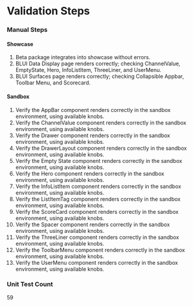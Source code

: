 # Validation Steps

### Manual Steps

#### Showcase

1. Beta package integrates into showcase without errors.
2. BLUI Data Display page renders correctly; checking ChannelValue, EmptyState, Hero, InfoListItem, ThreeLiner, and UserMenu.
3. BLUI Surfaces page renders correctly; checking Collapsible Appbar, Toolbar Menu, and Scorecard.

#### Sandbox

1. Verify the AppBar component renders correctly in the sandbox environment, using available knobs.
2. Verify the ChannelValue component renders correctly in the sandbox environment, using available knobs.
3. Verify the Drawer component renders correctly in the sandbox environment, using available knobs.
4. Verify the DrawerLayout component renders correctly in the sandbox environment, using available knobs.
5. Verify the Empty State component renders correctly in the sandbox environment, using available knobs.
6. Verify the Hero component renders correctly in the sandbox environment, using available knobs.
7. Verify the InfoListItem component renders correctly in the sandbox environment, using available knobs.
8. Verify the ListItemTag component renders correctly in the sandbox environment, using available knobs.
9. Verify the ScoreCard component renders correctly in the sandbox environment, using available knobs.
10. Verify the Spacer component renders correctly in the sandbox environment, using available knobs.
11. Verify the ThreeLiner component renders correctly in the sandbox environment, using available knobs.
12. Verify the ToolbarMenu component renders correctly in the sandbox environment, using available knobs.
13. Verify the UserMenu component renders correctly in the sandbox environment, using available knobs.

### Unit Test Count

59
